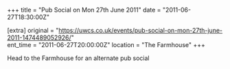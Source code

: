 +++
title = "Pub Social on Mon 27th June 2011"
date = "2011-06-27T18:30:00Z"

[extra]
original = "https://uwcs.co.uk/events/pub-social-on-mon-27th-june-2011-1474489052926/"    
ent_time = "2011-06-27T20:00:00Z"
location = "The Farmhouse"
+++

Head to the Farmhouse for an alternate pub social

